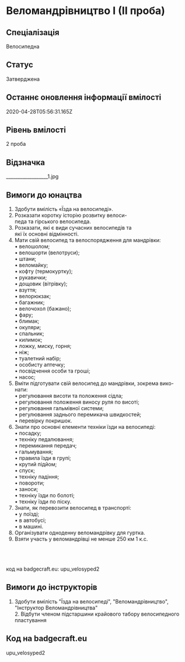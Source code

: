 # Веломандрівництво І (ІІ проба)

## Спеціалізація

Велосипедна

## Статус

Затверджена

## Останнє оновлення інформації вмілості

2020-04-28T05:56:31.165Z

## Рівень вмілості

2 проба

## Відзначка

__________________1.jpg

## Вимоги до юнацтва

<ol><li>Здобути вмілість «Їзда на велосипеді».</li><li>Розказати коротку історію розвитку велоси-<br>педа та гірського велосипеда.</li><li>Розказати, які є види сучасних велосипедів та<br>які їх основні відмінності.</li><li>Мати свій велосипед та велоспорядження для мандрівки:<br>• велошолом;<br>• велошорти (велотруси);<br>• штани;<br>• веломайку;<br>• кофту (термокуртку);<br>• рукавички;<br>• дощовик (вітрівку);<br>• взуття;<br>• велорюкзак;<br>• багажник;<br>• велочохол (бажано);<br>• фару;<br>• блимак;<br>• окуляри;<br>• спальник;<br>• килимок;<br>• ложку, миску, горня;<br>• ніж;<br>• туалетний набір;<br>• особисту аптечку;<br>• посвідчення особи та гроші;<br>• насос;</li><li>Вміти підготувати свій велосипед до мандрівки, зокрема вико-<br>нати:<br>• регулювання висоти та положення сідла;<br>• регулювання положення виносу руля по висоті;<br>• регулювання гальмівної системи;<br>• регулювання заднього перемикача швидкостей;<br>• перевірку покришок.</li><li>Знати про основні елементи техніки їзди на велосипеді:<br>• посадку;<br>• техніку педалювання;<br>• перемикання передач;<br>• гальмування;<br>• правила їзди в групі;<br>• крутий підйом;<br>• спуск;<br>• техніку падіння;<br>• повороти;<br>• заноси;<br>• техніку їзди по болоті;<br>• техніку їзди по піску.</li><li>Знати, як перевозити велосипед в транспорті:<br>• у поїзді;<br>• в автобусі;<br>• в машині.</li><li>Організувати одноденну веломандрівку для гуртка.</li><li>Взяти участь у веломандрівці не менше 250 км 1 к.с.</li></ol><br><span><br><br></span>код на badgecraft.eu: upu_velosyped2<br>

## Вимоги до інструкторів

1. Здобути вмілість "Їзда на велосипеді", "Веломандрівництво", "Інструктор Веломандрівництва"<br>2. Відбути членом підстаршини крайового табору велосипедного пластування

## Код на badgecraft.eu

upu_velosyped2